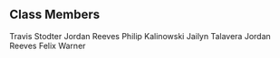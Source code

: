 ## Class Members
Travis Stodter
Jordan Reeves
Philip Kalinowski
Jailyn Talavera
Jordan Reeves
Felix Warner